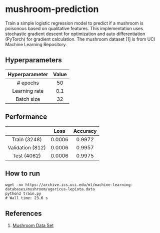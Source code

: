 # mushroom-prediction

Train a simple logistic regression model to predict if a mushroom is poisonous based on qualitative features. This implementation uses stochastic gradient descent for optimization and auto differentiation (PyTorch) for gradient calculation. The mushroom dataset [1] is from UCI Machine Learning Repository.


## Hyperparameters

| Hyperparameter | Value |
| :------------: | :---: |
|    # epochs    |  50   |
| Learning rate  |  0.1  |
|   Batch size   |  32   |


## Performance

|                  |  Loss  | Accuracy |
| :--------------: | :----: | :------: |
|   Train (3248)   | 0.0006 |  0.9972  |
| Validation (812) | 0.0006 |  0.9957  |
|   Test (4062)    | 0.0006 |  0.9975  |


## How to run

```shell
wget -nv https://archive.ics.uci.edu/ml/machine-learning-databases/mushroom/agaricus-lepiota.data
python3 train.py
# Wall time: 23.6 s
```


## References

1. [Mushroom Data Set](https://archive.ics.uci.edu/ml/datasets/mushroom)